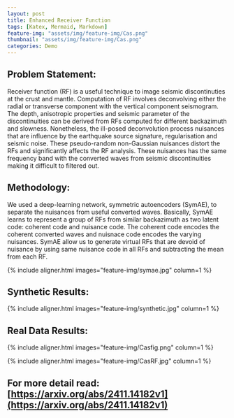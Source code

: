 ```yaml
---
layout: post
title: Enhanced Receiver Function
tags: [Katex, Mermaid, Markdown]
feature-img: "assets/img/feature-img/Cas.png"
thumbnail: "assets/img/feature-img/Cas.png"
categories: Demo
---
```


## Problem Statement:
Receiver function (RF) is a useful technique to image seismic discontinuties at the crust and mantle. Computation of RF involves deconvolving either the radial or transverse component with the vertical component seismogram. The depth, anisotropic properties and seismic parameter of the discontinuities can be derived from RFs computed for different backazimuth and slowness. Nonetheless, the ill-posed deconvolution process nuisances that are influence by the earthquake source signature, regularisation and seismic noise. These pseudo-random non-Gaussian nuisances distort the RFs and significantly affects the RF analysis. These nuisances has the same frequency band with the converted waves from seismic discontinuities making it difficult to filtered out.
## Methodology:

We used a deep-learning network, symmetric autoencoders (SymAE), to separate the nuisances from useful converted waves. Basically, SymAE learns to represent a group of RFs from similar backazimuth as two latent code: coherent code and nuisance code. The coherent code encodes the coherent converted waves and nuisnace code encodes the varying nuisances. SymAE allow us to generate virtual RFs that are devoid of nuisance by using same nuisance code in all RFs and subtracting the mean from each RF.

{% include aligner.html images="feature-img/symae.jpg" column=1 %}

## Synthetic Results:

{% include aligner.html images="feature-img/synthetic.jpg" column=1 %}

## Real Data Results:

{% include aligner.html images="feature-img/Casfig.png" column=1 %}

{% include aligner.html images="feature-img/CasRF.jpg" column=1 %}

## For more detail read: [https://arxiv.org/abs/2411.14182v1](https://arxiv.org/abs/2411.14182v1)
